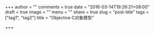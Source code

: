 +++
author = ""
comments = true
date = "2016-03-14T19:26:21+08:00"
draft = true
image = ""
menu = ""
share = true
slug = "post-title"
tags = ["tag1", "tag2"]
title = "Objective C对象模型"

+++

